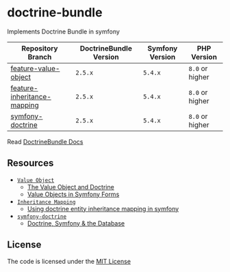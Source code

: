 # doctrine-bundle
Implements Doctrine Bundle in symfony

| Repository Branch                | DoctrineBundle Version | Symfony Version | PHP Version     |
|----------------------------------|------------------------|-----------------|-----------------|
| [feature-value-object][1]        | `2.5.x`                | `5.4.x`         | `8.0` or higher |
| [feature-inheritance-mapping][2] | `2.5.x`                | `5.4.x`         | `8.0` or higher |
| [symfony-doctrine][3]            | `2.5.x`                | `5.4.x`         | `8.0` or higher |


Read [DoctrineBundle Docs](https://symfony.com/bundles/DoctrineBundle/current/index.html)

## Resources
- [`Value Object`][1]
  - [The Value Object and Doctrine](https://www.thinktocode.com/2018/03/19/the-value-object-and-doctrine/)
  - [Value Objects in Symfony Forms](https://webmozart.io/blog/2015/09/09/value-objects-in-symfony-forms/)   
- [`Inheritance Mapping`][2]
  - [Using doctrine entity inheritance mapping in symfony](http://www.inanzzz.com/index.php/post/e0ln/using-doctrine-entity-inheritance-mapping-in-symfony)
- [`symfony-doctrine`][3]
  - [Doctrine, Symfony & the Database](https://symfonycasts.com/screencast/symfony-doctrine)

## License
The code is licensed under the [MIT License](https://github.com/habibun/doctrine-bundle/blob/master/LICENSE)


[1]: https://github.com/habibun/doctrine-bundle/tree/feature-value-object
[2]: https://github.com/habibun/doctrine-bundle/tree/feature-inheritance-mapping
[3]: https://github.com/habibun/doctrine-bundle/tree/symfony-doctrine
